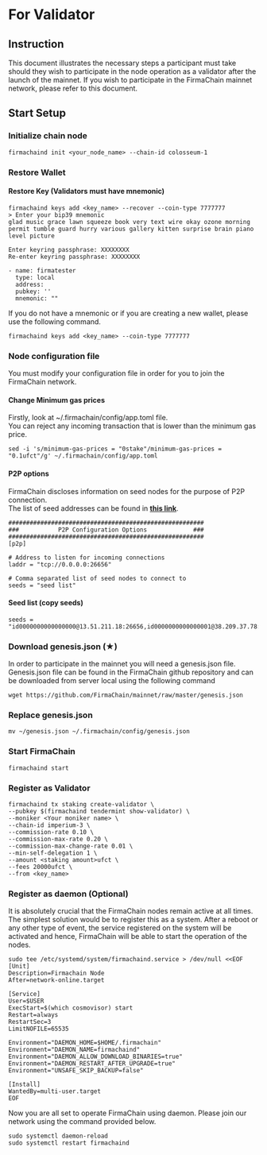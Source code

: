 # For Validator

## Instruction

This document illustrates the necessary steps a participant must take should they wish to participate in the node operation as a validator after the launch of the mainnet. If you wish to participate in the FirmaChain mainnet network, please refer to this document.

## Start Setup

### Initialize chain node

```
firmachaind init <your_node_name> --chain-id colosseum-1
```

### Restore Wallet

#### Restore Key (Validators must have mnemonic)

```
firmachaind keys add <key_name> --recover --coin-type 7777777
> Enter your bip39 mnemonic
glad music grace lawn squeeze book very text wire okay ozone morning permit tumble guard hurry various gallery kitten surprise brain piano level picture

Enter keyring passphrase: XXXXXXXX
Re-enter keyring passphrase: XXXXXXXX

- name: firmatester
  type: local
  address:
  pubkey: ''
  mnemonic: ""
```

If you do not have a mnemonic or if you are creating a new wallet, please use the following command.

```
firmachaind keys add <key_name> --coin-type 7777777
```

### Node configuration file

You must modify your configuration file in order for you to join the FirmaChain network.

#### Change Minimum gas prices

Firstly, look at \~/.firmachain/config/app.toml file.\
You can reject any incoming transaction that is lower than the minimum gas price.

```
sed -i 's/minimum-gas-prices = "0stake"/minimum-gas-prices = "0.1ufct"/g' ~/.firmachain/config/app.toml
```

#### P2P options

FirmaChain discloses information on seed nodes for the purpose of P2P connection.\
The list of seed addresses can be found in [**this link**](https://github.com/FirmaChain/mainnet).

```
#######################################################
###           P2P Configuration Options             ###
#######################################################
[p2p]

# Address to listen for incoming connections
laddr = "tcp://0.0.0.0:26656"

# Comma separated list of seed nodes to connect to
seeds = "seed list"
```

#### Seed list (copy seeds)

```
seeds = "id0000000000000000@13.51.211.18:26656,id0000000000000001@38.209.37.78:26656"
```

### Download genesis.json (★)

In order to participate in the mainnet you will need a genesis.json file. Genesis.json file can be found in the FirmaChain github repository and can be downloaded from server local using the following command

```
wget https://github.com/FirmaChain/mainnet/raw/master/genesis.json
```

### Replace genesis.json

```
mv ~/genesis.json ~/.firmachain/config/genesis.json
```

### Start FirmaChain

```
firmachaind start
```

### Register as Validator

```
firmachaind tx staking create-validator \
--pubkey $(firmachaind tendermint show-validator) \
--moniker <Your moniker name> \
--chain-id imperium-3 \
--commission-rate 0.10 \
--commission-max-rate 0.20 \
--commission-max-change-rate 0.01 \
--min-self-delegation 1 \
--amount <staking amount>ufct \
--fees 20000ufct \
--from <key_name>
```

### Register as daemon (Optional)

It is absolutely crucial that the FirmaChain nodes remain active at all times. The simplest solution would be to register this as a system. After a reboot or any other type of event, the service registered on the system will be activated and hence, FirmaChain will be able to start the operation of the nodes.

```
sudo tee /etc/systemd/system/firmachaind.service > /dev/null <<EOF  
[Unit]
Description=Firmachain Node
After=network-online.target

[Service]
User=$USER
ExecStart=$(which cosmovisor) start
Restart=always
RestartSec=3
LimitNOFILE=65535

Environment="DAEMON_HOME=$HOME/.firmachain"
Environment="DAEMON_NAME=firmachaind"
Environment="DAEMON_ALLOW_DOWNLOAD_BINARIES=true"
Environment="DAEMON_RESTART_AFTER_UPGRADE=true"
Environment="UNSAFE_SKIP_BACKUP=false"

[Install]
WantedBy=multi-user.target
EOF
```

Now you are all set to operate FirmaChain using daemon. Please join our network using the command provided below.

```
sudo systemctl daemon-reload
sudo systemctl restart firmachaind
```
